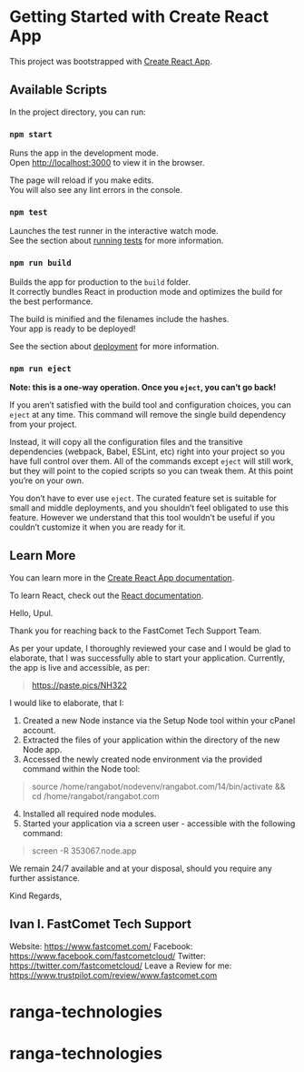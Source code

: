# Getting Started with Create React App

This project was bootstrapped with [Create React App](https://github.com/facebook/create-react-app).

## Available Scripts

In the project directory, you can run:

### `npm start`

Runs the app in the development mode.\
Open [http://localhost:3000](http://localhost:3000) to view it in the browser.

The page will reload if you make edits.\
You will also see any lint errors in the console.

### `npm test`

Launches the test runner in the interactive watch mode.\
See the section about [running tests](https://facebook.github.io/create-react-app/docs/running-tests) for more information.

### `npm run build`

Builds the app for production to the `build` folder.\
It correctly bundles React in production mode and optimizes the build for the best performance.

The build is minified and the filenames include the hashes.\
Your app is ready to be deployed!

See the section about [deployment](https://facebook.github.io/create-react-app/docs/deployment) for more information.

### `npm run eject`

**Note: this is a one-way operation. Once you `eject`, you can’t go back!**

If you aren’t satisfied with the build tool and configuration choices, you can `eject` at any time. This command will remove the single build dependency from your project.

Instead, it will copy all the configuration files and the transitive dependencies (webpack, Babel, ESLint, etc) right into your project so you have full control over them. All of the commands except `eject` will still work, but they will point to the copied scripts so you can tweak them. At this point you’re on your own.

You don’t have to ever use `eject`. The curated feature set is suitable for small and middle deployments, and you shouldn’t feel obligated to use this feature. However we understand that this tool wouldn’t be useful if you couldn’t customize it when you are ready for it.

## Learn More

You can learn more in the [Create React App documentation](https://facebook.github.io/create-react-app/docs/getting-started).

To learn React, check out the [React documentation](https://reactjs.org/).






Hello, Upul.

Thank you for reaching back to the FastComet Tech Support Team.

As per your update, I thoroughly reviewed your case and I would be glad to elaborate, that I was successfully able to start your application. Currently, the app is live and accessible, as per:

> https://paste.pics/NH322

I would like to elaborate, that I:

1. Created a new Node instance via the Setup Node tool within your cPanel account.
2. Extracted the files of your application within the directory of the new Node app.
3. Accessed the newly created node environment via the provided command within the Node tool:

> source /home/rangabot/nodevenv/rangabot.com/14/bin/activate && cd /home/rangabot/rangabot.com

4. Installed all required node modules.
5. Started your application via a screen user - accessible with the following command:

> screen -R 353067.node.app

We remain 24/7 available and at your disposal, should you require any further assistance.

Kind Regards,

Ivan I.
FastComet Tech Support
--
Website: https://www.fastcomet.com/
Facebook: https://www.facebook.com/fastcometcloud/
Twitter: https://twitter.com/fastcometcloud/
Leave a Review for me: https://www.trustpilot.com/review/www.fastcomet.com

# ranga-technologies
# ranga-technologies
